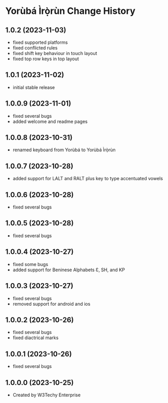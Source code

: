 Yorùbá Ìrọ̀rùn Change History
====================

1.0.2 (2023-11-03)
----------------
* fixed supported platforms
* fixed conflicted rules
* fixed shift key behaviour in touch layout
* fixed top row keys in top layout

1.0.1 (2023-11-02)
----------------
* initial stable release

1.0.0.9 (2023-11-01)
----------------
* fixed several bugs
* added welcome and readme pages

1.0.0.8 (2023-10-31)
----------------
* renamed keyboard from Yorùbá to Yorùbá Ìrọ̀rùn

1.0.0.7 (2023-10-28)
----------------
* added support for LALT and RALT plus key to type accentuated vowels

1.0.0.6 (2023-10-28)
----------------
* fixed several bugs

1.0.0.5 (2023-10-28)
----------------
* fixed several bugs

1.0.0.4 (2023-10-27)
----------------
* fixed some bugs
* added support for Beninese Alphabets Ɛ, SH, and KP

1.0.0.3 (2023-10-27)
---------------- 
* fixed several bugs
* removed support for android and ios

1.0.0.2 (2023-10-26)
----------------
* fixed several bugs
* fixed diactrical marks

1.0.0.1 (2023-10-26)
----------------
* fixed several bugs

1.0.0.0 (2023-10-25)
----------------
* Created by W3Techy Enterprise
